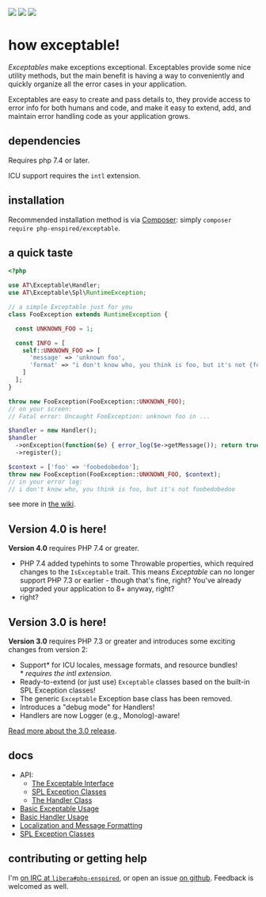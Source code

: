 ![](https://img.shields.io/github/release/php-enspired/exceptable.svg)  ![](https://img.shields.io/badge/PHP-7.3-blue.svg?colorB=8892BF)  ![](https://img.shields.io/badge/license-GPL_3.0_only-blue.svg)

how exceptable!
===============

_Exceptables_ make exceptions exceptional.  Exceptables provide some nice utility methods, but the main benefit is having a way to conveniently and quickly organize all the error cases in your application.

Exceptables are easy to create and pass details to, they provide access to error info for both humans and code, and make it easy to extend, add, and maintain error handling code as your application grows.

dependencies
------------

Requires php 7.4 or later.

ICU support requires the `intl` extension.

installation
------------

Recommended installation method is via [Composer](https://getcomposer.org/): simply `composer require php-enspired/exceptable`.

a quick taste
-------------
```php
<?php

use AT\Exceptable\Handler;
use AT\Exceptable\Spl\RuntimeException;

// a simple Exceptable just for you
class FooException extends RuntimeException {

  const UNKNOWN_FOO = 1;

  const INFO = [
    self::UNKNOWN_FOO => [
      'message' => 'unknown foo',
      'format' => "i don't know who, you think is foo, but it's not {foo}"
    ]
  ];
}

throw new FooException(FooException::UNKNOWN_FOO);
// on your screen:
// Fatal error: Uncaught FooException: unknown foo in ...

$handler = new Handler();
$handler
  ->onException(function($e) { error_log($e->getMessage()); return true; })
  ->register();

$context = ['foo' => 'foobedobedoo'];
throw new FooException(FooException::UNKNOWN_FOO, $context);
// in your error log:
// i don't know who, you think is foo, but it's not foobedobedoo
```

see more in [the wiki](https://github.com/php-enspired/exceptable/wiki).

Version 4.0 is here!
--------------------

**Version 4.0** requires PHP 7.4 or greater.
- PHP 7.4 added typehints to some Throwable properties, which required changes to the `IsExceptable` trait. This means _Exceptable_ can no longer support PHP 7.3 or earlier - though that's fine, right? You've already upgraded your application to 8+ anyway, right?
- right?

Version 3.0 is here!
--------------------

**Version 3.0** requires PHP 7.3 or greater and introduces some exciting changes from version 2:
- Support* for ICU locales, message formats, and resource bundles!\
  \* _requires the intl extension._
- Ready-to-extend (or just use) `Exceptable` classes based on the built-in SPL Exception classes!
- The generic `Exceptable` Exception base class has been removed.
- Introduces a "debug mode" for Handlers!
- Handlers are now Logger (e.g., Monolog)-aware!

[Read more about the 3.0 release](https://github.com/php-enspired/exceptable/wiki/new-in-3.0).

docs
----

- API:
  - [The Exceptable Interface](https://github.com/php-enspired/exceptable/wiki/API:-The-Exceptable-Interface)
  - [SPL Exception Classes](https://github.com/php-enspired/exceptable/wiki/API:-SPL-Exception-Classes)
  - [The Handler Class](https://github.com/php-enspired/exceptable/wiki/API:-The-Handler-Class)
- [Basic Exceptable Usage](https://github.com/php-enspired/exceptable/wiki/Usage:-Exceptables)
- [Basic Handler Usage](https://github.com/php-enspired/exceptable/wiki/Usage:-Handlers)
- [Localization and Message Formatting](https://github.com/php-enspired/exceptable/wiki/Usage:-ICU)
- [SPL Exception Classes](https://github.com/php-enspired/exceptable/wiki/Usage:-SPL-Exception-Classes)

contributing or getting help
----------------------------

I'm [on IRC at `libera#php-enspired`](https://web.libera.chat#php-enspired), or open an issue [on github](https://github.com/php-enspired/exceptable/issues).  Feedback is welcomed as well.
